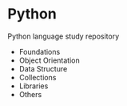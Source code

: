 # Python
Python language study repository
- Foundations
- Object Orientation
- Data Structure
- Collections
- Libraries
- Others
